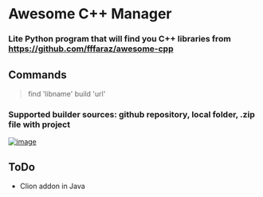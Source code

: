 # Awesome C++ Manager
### Lite Python program that will find you C++ libraries from https://github.com/fffaraz/awesome-cpp
## Commands
> find 'libname'
> build 'url'
### Supported builder sources: github repository, local folder, .zip file with project
<a href="https://ibb.co/Yf4YZkx"><img src="https://i.ibb.co/L9Db5t3/image.png" alt="image" border="0"></a>
## ToDo
- Clion addon in Java

